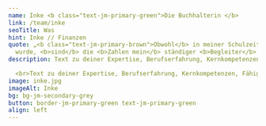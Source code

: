 ```yaml
---
name: Inke <b class="text-jm-primary-green">Die Buchhalterin </b>
link: /team/inke
seoTitle: Was
hint: Inke // Finanzen
quote: „<b class="text-jm-primary-brown">Obwohl</b> in meiner Schulzeit zuerst die <b>Mengenlehre</b> unterrichtet
  wurde, <b>sind</b> die <b>Zahlen mein</b> ständiger <b>Begleiter</b> geworden.“
description: Text zu deiner Expertise, Berufserfahrung, Kernkompetenzen, Fähigkeiten, eigene Geschichte, Stärken und vielleicht am Ende des Textes ein paar kleine persönliche Details (lustige, sympatische Marotten, Verhaltensweisen etc.). Text zu deiner Expertise, Berufserfahrung, Kernkompetenzen, Fähigkeiten, eingen Geschichte, Stär- ken und vielleicht am Ende des Textes ein paar kleine persönliche Details (lustige, sympatische Marotten, Verhaltensweisen etc.). <br>

  <br>Text zu deiner Expertise, Berufserfahrung, Kernkompetenzen, Fähigkeiten, eingen Geschichte, Stärken und vielleicht am Ende des Textes ein paar kleine persönliche Details (lustige, sympatische Marotten, Verhaltensweisen etc.).
image: inke.jpg
imageAlt: Inke
bg: bg-jm-secondary-grey
button: border-jm-primary-green text-jm-primary-green
align: left
---
```


